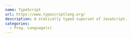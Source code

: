 ```yaml
---
name: TypeScript
url: https://www.typescriptlang.org/
description: A statically typed superset of JavaScript.
categories:
  - Prog. Language(s)
---
```

